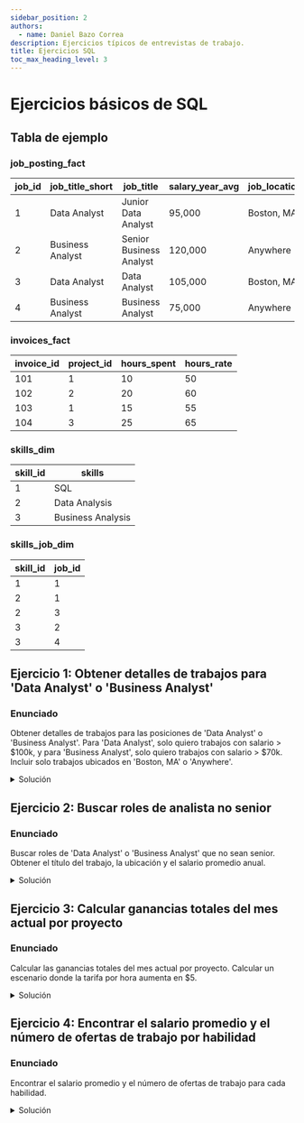 ```yaml
---
sidebar_position: 2
authors:
  - name: Daniel Bazo Correa
description: Ejercicios típicos de entrevistas de trabajo.
title: Ejercicios SQL
toc_max_heading_level: 3
---
```


# Ejercicios básicos de SQL

## Tabla de ejemplo

### job_posting_fact

| job_id | job_title_short  | job_title               | salary_year_avg | job_location |
| ------ | ---------------- | ----------------------- | --------------- | ------------ |
| 1      | Data Analyst     | Junior Data Analyst     | 95,000          | Boston, MA   |
| 2      | Business Analyst | Senior Business Analyst | 120,000         | Anywhere     |
| 3      | Data Analyst     | Data Analyst            | 105,000         | Boston, MA   |
| 4      | Business Analyst | Business Analyst        | 75,000          | Anywhere     |

### invoices_fact

| invoice_id | project_id | hours_spent | hours_rate |
| ---------- | ---------- | ----------- | ---------- |
| 101        | 1          | 10          | 50         |
| 102        | 2          | 20          | 60         |
| 103        | 1          | 15          | 55         |
| 104        | 3          | 25          | 65         |

### skills_dim

| skill_id | skills            |
| -------- | ----------------- |
| 1        | SQL               |
| 2        | Data Analysis     |
| 3        | Business Analysis |

### skills_job_dim

| skill_id | job_id |
| -------- | ------ |
| 1        | 1      |
| 2        | 1      |
| 2        | 3      |
| 3        | 2      |
| 3        | 4      |

## Ejercicio 1: Obtener detalles de trabajos para 'Data Analyst' o 'Business Analyst'

### Enunciado

Obtener detalles de trabajos para las posiciones de 'Data Analyst' o 'Business Analyst'.
Para 'Data Analyst', solo quiero trabajos con salario > \$100k, y para 'Business
Analyst', solo quiero trabajos con salario > \$70k. Incluir solo trabajos ubicados en
'Boston, MA' o 'Anywhere'.

<details>
<summary>Solución</summary>

```sql
SELECT
    job_posting_fact.job_title_short,
    job_posting_fact.salary_year_avg,
    job_posting_fact.job_location
FROM
    job_posting_fact
WHERE
    job_location IN ('Boston, MA', 'Anywhere') AND
    (
        (job_title_short = 'Data Analyst' AND salary_year_avg > 100000) OR
        (job_title_short = 'Business Analyst' AND salary_year_avg > 70000)
    );
```

</details>

## Ejercicio 2: Buscar roles de analista no senior

### Enunciado

Buscar roles de 'Data Analyst' o 'Business Analyst' que no sean senior. Obtener el título
del trabajo, la ubicación y el salario promedio anual.

<details>
<summary>Solución</summary>

```sql
SELECT
    job_posting_fact.job_title,
    job_posting_fact.job_location,
    job_posting_fact.salary_year_avg
FROM
    job_posting_fact
WHERE
    job_title NOT LIKE '%Senior%' AND
    (job_title LIKE '%Data%' OR job_title LIKE '%Business%') AND
    job_title LIKE '%Analyst%';
```

</details>

## Ejercicio 3: Calcular ganancias totales del mes actual por proyecto

### Enunciado

Calcular las ganancias totales del mes actual por proyecto. Calcular un escenario donde
la tarifa por hora aumenta en \$5.

<details>
<summary>Solución</summary>

```sql
SELECT
    invoices_fact.project_id AS Proyecto,
    SUM(invoices_fact.hours_spent * invoices_fact.hours_rate) AS Coste_original,
    SUM(invoices_fact.hours_spent * (invoices_fact.hours_rate + 5)) AS Coste_incremento
FROM
    invoices_fact
GROUP BY
    Proyecto
ORDER BY
    project_id;
```

</details>

## Ejercicio 4: Encontrar el salario promedio y el número de ofertas de trabajo por habilidad

### Enunciado

Encontrar el salario promedio y el número de ofertas de trabajo para cada habilidad.

<details>
<summary>Solución</summary>

```sql
SELECT
    skills_dim.skills AS skill_name,
    COUNT(job_postings_fact.job_title) AS number_of_job_posting,
    AVG(job_postings_fact.salary_year_avg) AS average_salary_for_skill
FROM
    skills_dim
LEFT JOIN skills_job_dim ON skills_dim.skill_id = skills_job_dim.skill_id
LEFT JOIN job_postings_fact ON skills_job_dim.job_id = job_postings_fact.job_id
GROUP BY
    skill_name
ORDER BY
    average_salary_for_skill DESC;
```

</details>
